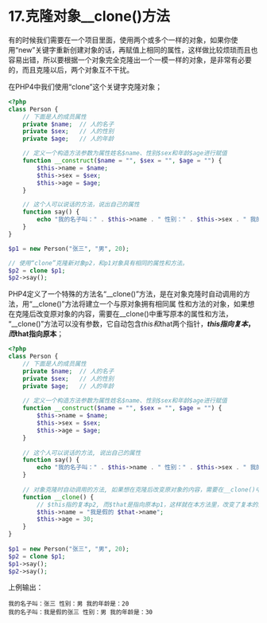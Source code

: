 # 17.克隆对象\_\_clone\(\)方法

有的时候我们需要在一个项目里面，使用两个或多个一样的对象，如果你使用“new”关键字重新创建对象的话，再赋值上相同的属性，这样做比较烦琐而且也容易出错，所以要根据一个对象完全克隆出一个一模一样的对象，是非常有必要的，而且克隆以后，两个对象互不干扰。

在PHP4中我们使用“clone”这个关键字克隆对象；

```php
<?php
class Person {
    // 下面是人的成员属性
    private $name;  // 人的名子
    private $sex;   // 人的性别
    private $age;   // 人的年龄

    // 定义一个构造方法参数为属性姓名$name、性别$sex和年龄$age进行赋值
    function __construct($name = "", $sex = "", $age = "") {
        $this->name = $name;
        $this->sex = $sex;
        $this->age = $age;
    }

    // 这个人可以说话的方法，说出自己的属性
    function say() {
        echo "我的名子叫：" . $this->name . " 性别：" . $this->sex . " 我的年龄是：" . $this->age . "<br>";
    }
}

$p1 = new Person("张三", "男", 20);

// 使用“clone”克隆新对象p2，和p1对象具有相同的属性和方法。
$p2 = clone $p1;
$p2->say();
```

PHP4定义了一个特殊的方法名“\_\_clone\(\)”方法，是在对象克隆时自动调用的方法，用“\_\_clone\(\)”方法将建立一个与原对象拥有相同属 性和方法的对象，如果想在克隆后改变原对象的内容，需要在\_\_clone\(\)中重写原本的属性和方法，  “\_\_clone\(\)”方法可以没有参数，它自动包含$this和$that两个指针，**$this指向复本，而$that指向原本**；

```php
<?php
class Person {
    // 下面是人的成员属性
    private $name;  // 人的名子
    private $sex;   // 人的性别
    private $age;   // 人的年龄
 
    // 定义一个构造方法参数为属性姓名$name、性别$sex和年龄$age进行赋值
    function __construct($name = "", $sex = "", $age = "") {
        $this->name = $name;
        $this->sex = $sex;
        $this->age = $age;
    }
 
    // 这个人可以说话的方法, 说出自己的属性
    function say() {
        echo "我的名子叫：" . $this->name . " 性别：" . $this->sex . " 我的年龄是：" . $this->age . "<br>";
    }
 
    // 对象克隆时自动调用的方法, 如果想在克隆后改变原对象的内容，需要在__clone()中重写原本的属性和方法
    function __clone() {
        // $this指的复本p2, 而$that是指向原本p1，这样就在本方法里，改变了复本的属性。
        $this->name = "我是假的 $that->name";
        $this->age = 30;
    }
}
 
$p1 = new Person("张三", "男", 20);
$p2 = clone $p1;
$p1->say();
$p2->say();
```

上例输出：

```
我的名子叫：张三 性别：男 我的年龄是：20
我的名子叫：我是假的张三 性别：男 我的年龄是：30
```



